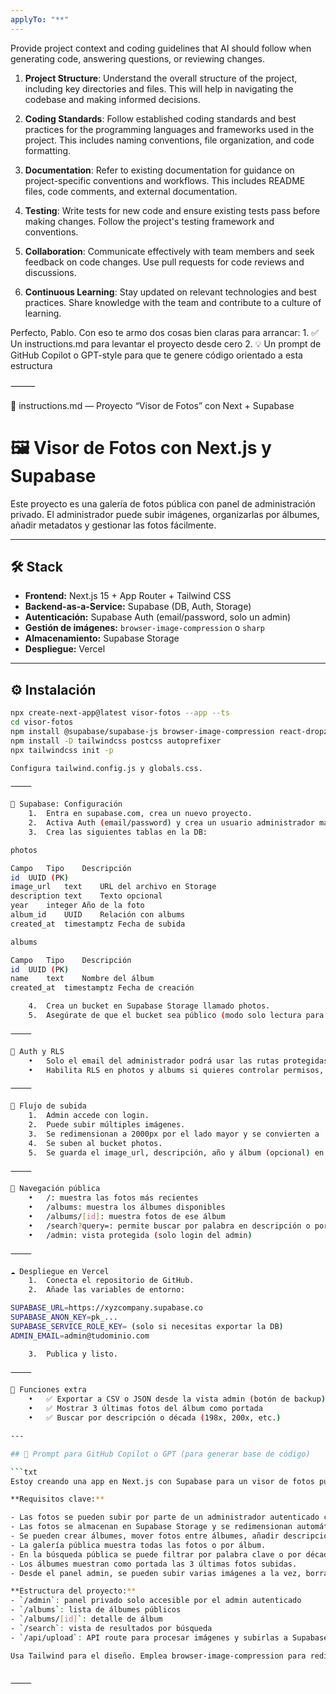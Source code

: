 ```yaml
---
applyTo: "**"
---
```


Provide project context and coding guidelines that AI should follow when generating code, answering questions, or reviewing changes.

1. **Project Structure**: Understand the overall structure of the project, including key directories and files. This will help in navigating the codebase and making informed decisions.

2. **Coding Standards**: Follow established coding standards and best practices for the programming languages and frameworks used in the project. This includes naming conventions, file organization, and code formatting.

3. **Documentation**: Refer to existing documentation for guidance on project-specific conventions and workflows. This includes README files, code comments, and external documentation.

4. **Testing**: Write tests for new code and ensure existing tests pass before making changes. Follow the project's testing framework and conventions.

5. **Collaboration**: Communicate effectively with team members and seek feedback on code changes. Use pull requests for code reviews and discussions.

6. **Continuous Learning**: Stay updated on relevant technologies and best practices. Share knowledge with the team and contribute to a culture of learning.

Perfecto, Pablo. Con eso te armo dos cosas bien claras para arrancar: 1. ✅ Un instructions.md para levantar el proyecto desde cero 2. 💡 Un prompt de GitHub Copilot o GPT-style para que te genere código orientado a esta estructura

⸻

🧾 instructions.md — Proyecto “Visor de Fotos” con Next + Supabase

# 🖼️ Visor de Fotos con Next.js y Supabase

Este proyecto es una galería de fotos pública con panel de administración privado. El administrador puede subir imágenes, organizarlas por álbumes, añadir metadatos y gestionar las fotos fácilmente.

---

## 🛠️ Stack

- **Frontend:** Next.js 15 + App Router + Tailwind CSS
- **Backend-as-a-Service:** Supabase (DB, Auth, Storage)
- **Autenticación:** Supabase Auth (email/password, solo un admin)
- **Gestión de imágenes:** `browser-image-compression` o `sharp`
- **Almacenamiento:** Supabase Storage
- **Despliegue:** Vercel

---

## ⚙️ Instalación

````bash
npx create-next-app@latest visor-fotos --app --ts
cd visor-fotos
npm install @supabase/supabase-js browser-image-compression react-dropzone clsx
npm install -D tailwindcss postcss autoprefixer
npx tailwindcss init -p

Configura tailwind.config.js y globals.css.

⸻

🔐 Supabase: Configuración
	1.	Entra en supabase.com, crea un nuevo proyecto.
	2.	Activa Auth (email/password) y crea un usuario administrador manualmente.
	3.	Crea las siguientes tablas en la DB:

photos

Campo	Tipo	Descripción
id	UUID (PK)
image_url	text	URL del archivo en Storage
description	text	Texto opcional
year	integer	Año de la foto
album_id	UUID	Relación con albums
created_at	timestamptz	Fecha de subida

albums

Campo	Tipo	Descripción
id	UUID (PK)
name	text	Nombre del álbum
created_at	timestamptz	Fecha de creación

	4.	Crea un bucket en Supabase Storage llamado photos.
	5.	Asegúrate de que el bucket sea público (modo solo lectura para visitantes).

⸻

🔐 Auth y RLS
	•	Solo el email del administrador podrá usar las rutas protegidas.
	•	Habilita RLS en photos y albums si quieres controlar permisos, pero no es obligatorio si el acceso se gestiona desde el frontend.

⸻

📸 Flujo de subida
	1.	Admin accede con login.
	2.	Puede subir múltiples imágenes.
	3.	Se redimensionan a 2000px por el lado mayor y se convierten a .webp.
	4.	Se suben al bucket photos.
	5.	Se guarda el image_url, descripción, año y álbum (opcional) en la tabla photos.

⸻

🧭 Navegación pública
	•	/: muestra las fotos más recientes
	•	/albums: muestra los álbumes disponibles
	•	/albums/[id]: muestra fotos de ese álbum
	•	/search?query=: permite buscar por palabra en descripción o por década (ej. “198x”)
	•	/admin: vista protegida (solo login del admin)

⸻

☁️ Despliegue en Vercel
	1.	Conecta el repositorio de GitHub.
	2.	Añade las variables de entorno:

SUPABASE_URL=https://xyzcompany.supabase.co
SUPABASE_ANON_KEY=pk_...
SUPABASE_SERVICE_ROLE_KEY= (solo si necesitas exportar la DB)
ADMIN_EMAIL=admin@tudominio.com

	3.	Publica y listo.

⸻

🧪 Funciones extra
	•	✅ Exportar a CSV o JSON desde la vista admin (botón de backup)
	•	✅ Mostrar 3 últimas fotos del álbum como portada
	•	✅ Buscar por descripción o década (198x, 200x, etc.)

---

## 🤖 Prompt para GitHub Copilot o GPT (para generar base de código)

```txt
Estoy creando una app en Next.js con Supabase para un visor de fotos público y privado.

**Requisitos clave:**

- Las fotos se pueden subir por parte de un administrador autenticado con email y contraseña (solo un usuario).
- Las fotos se almacenan en Supabase Storage y se redimensionan automáticamente a un máximo de 2000px y se convierten a `.webp`.
- Se pueden crear álbumes, mover fotos entre álbumes, añadir descripción y año.
- La galería pública muestra todas las fotos o por álbum.
- En la búsqueda pública se puede filtrar por palabra clave o por década (198x, 199x, 200x…).
- Los álbumes muestran como portada las 3 últimas fotos subidas.
- Desde el panel admin, se pueden subir varias imágenes a la vez, borrarlas, moverlas, editarlas, etc.

**Estructura del proyecto:**
- `/admin`: panel privado solo accesible por el admin autenticado
- `/albums`: lista de álbumes públicos
- `/albums/[id]`: detalle de álbum
- `/search`: vista de resultados por búsqueda
- `/api/upload`: API route para procesar imágenes y subirlas a Supabase

Usa Tailwind para el diseño. Emplea browser-image-compression para redimensionar y convertir imágenes antes de subirlas. Crea los hooks necesarios para Supabase Auth y Storage. Divide los componentes por carpetas (`components`, `lib`, `app`, `types`). Haz que el código sea limpio y modular.


⸻
````
